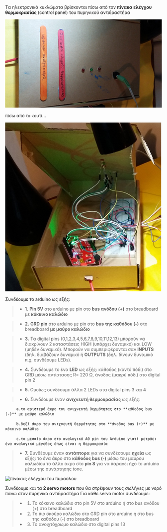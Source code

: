 
Tα ηλεκτρονικά κυκλώματα βρίσκονται πίσω από τον  **πίνακα ελέγχου θερμοκρασίας** (control panel) του πυρηνικού αντιδραστήρα

![πίνακας ελέγχου  θερμοκρασίας πυρηνικού αντιδραστήρα](/assets/images/control-panel-c.jpg)

πίσω από το κουτί...

![πίνακας ελέγχου  θερμοκρασίας πυρηνικού αντιδραστήρα](/assets/images/in.jpg)


Συνδέουμε το arduino ως εξής:
> - **1.**	**Pin 5V** στο arduino με pin στο **bus ανόδου (+)** στο breadboard με **κόκκινο καλώδιο**

> - **2.**	**GRD pin** στο arduino με pin στο **bus της καθόδου (-)**  στο breadboard  **με μαύρο καλώδιο**

> - **3.**	Tα digital pins (0,1,2,3,4,5,6,7,8,9,10,11,12,13) μπορούν να διακρίνουν 2 καταστάσεις HIGH (υπάρχει δυναμικό) και LOW (μηδέν δυναμικό). Μπορούν να  συμπεριφέρονται σαν **INPUTS** (δηλ. διαβάζουν δυναμικό   ή **OUTPUTS** (δηλ. δίνουν δυναμικό π.χ. συνδέουμε LEDs). 

> - **4.**	Συνδέουμε τo ένα **LED** ως εξής: 
κάθοδος (κοντό πόδι)  στο GRD  μέσω αντίστασης R= 220 Ω, 
άνοδος (μακρύ πόδι) στο digital pin 2

> - **5.**	Oμοίως συνδέουμε άλλα 2 LEDs στα digital pins  3 και 4

> - **6.**	Συνδέουμε έναν **ανιχνευτή θερμοκρασίας** ως εξής:

         a.το αριστερό άκρο του ανιχνευτή θερμότητας στο **κάθοδος bus (-)** με μαύρο καλώδιο
 
         b.δεξί άκρο του ανιχνευτή θερμότητας στο **άνοδος bus (+)** με κόκκινο καλώδιο
 
         c.το μεσαίο άκρο στο αναλογικό Α0 pin του Arduino γιατί μετράει ένα αναλογικό μέγεθος όπως είναι η Θερμοκρασία
 
 
 
 > - **7.**	 Συνδέουμε έναν **αντάπτορα** για να συνδέσουμε **ηχεία** ως εξής: το ένα άκρο  στο **κάθοδος bus (-)**  μέσω του μαύρου καλωδίου το άλλο άκρο στο **pin 8** για να παραγει ήχο το arduino μέσω της συνάρτησης tone.
 
![πίνακας ελέγχου  του πυραύλου](/assets/images/pyraylos1.png)

Συνδέουμε και τα **2 servo motors** που θα στρέψουν τους σωλήνες με νερό πάνω στον πυρηνικό αντιδραστήρα
Για κάθε servo motor συνδέουμε:
> - 1.	Το κόκκινο καλώδιο  στο pin 5V στο arduino   ή  στο bus ανόδου (+) στο breadboard 
> - 2.	Το πιο σκούρο καλώδιο στο GRD  pin στο arduino ή στο bus της καθόδου (-)  στο breadboard  
> - 3.	To ανοιχτόχρωμο καλώδιο στο digital pins 13

